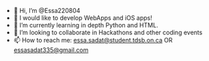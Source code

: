 - 👋 Hi, I’m @Essa220804
- 👀 I would like to develop WebApps and iOS apps!
- 🌱 I’m currently learning in depth Python and HTML.
- 💞️ I’m looking to collaborate in Hackathons and other coding events
- 📫 How to reach me: essa.sadat@student.tdsb.on.ca OR essasadat335@gmail.com

<!---
Essa220804/Essa220804 is a ✨ special ✨ repository because its `README.md` (this file) appears on your GitHub profile.
You can click the Preview link to take a look at your changes.
--->
